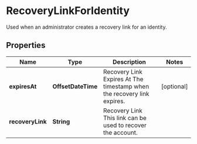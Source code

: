 

# RecoveryLinkForIdentity

Used when an administrator creates a recovery link for an identity.

## Properties

| Name | Type | Description | Notes |
|------------ | ------------- | ------------- | -------------|
|**expiresAt** | **OffsetDateTime** | Recovery Link Expires At  The timestamp when the recovery link expires. |  [optional] |
|**recoveryLink** | **String** | Recovery Link  This link can be used to recover the account. |  |



